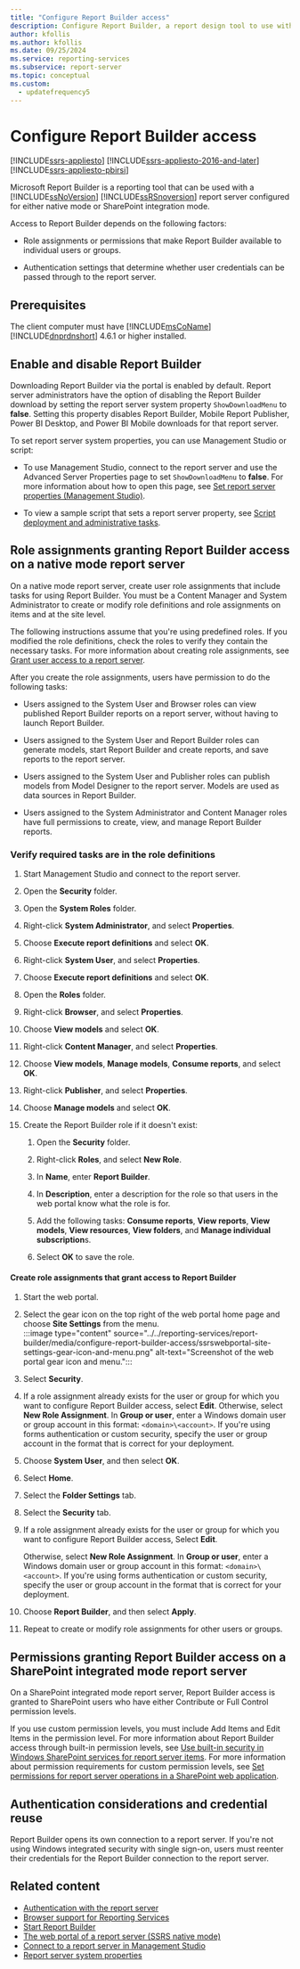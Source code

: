 ```yaml
---
title: "Configure Report Builder access"
description: Configure Report Builder, a report design tool to use with a SQL Server Reporting Services report server. It uses either native or SharePoint integration mode.
author: kfollis
ms.author: kfollis
ms.date: 09/25/2024
ms.service: reporting-services
ms.subservice: report-server
ms.topic: conceptual
ms.custom:
  - updatefrequency5
---
```


# Configure Report Builder access

[!INCLUDE[ssrs-appliesto](../../includes/ssrs-appliesto.md)] [!INCLUDE[ssrs-appliesto-2016-and-later](../../includes/ssrs-appliesto-2016-and-later.md)] [!INCLUDE[ssrs-appliesto-pbirsi](../../includes/ssrs-appliesto-pbirs.md)]

Microsoft Report Builder is a reporting tool that can be used with a [!INCLUDE[ssNoVersion](../../includes/ssnoversion-md.md)] [!INCLUDE[ssRSnoversion](../../includes/ssrsnoversion-md.md)] report server configured for either native mode or SharePoint integration mode.  

Access to Report Builder depends on the following factors:  

- Role assignments or permissions that make Report Builder available to individual users or groups.  

- Authentication settings that determine whether user credentials can be passed through to the report server.

## Prerequisites

The client computer must have [!INCLUDE[msCoName](../../includes/msconame-md.md)] [!INCLUDE[dnprdnshort](../../includes/dnprdnshort-md.md)] 4.6.1 or higher installed.

## Enable and disable Report Builder  

Downloading Report Builder via the portal is enabled by default. Report server administrators have the option of disabling the Report Builder download by setting the report server system property `ShowDownloadMenu` to **false**. Setting this property disables Report Builder, Mobile Report Publisher, Power BI Desktop, and Power BI Mobile downloads for that report server.  

 To set report server system properties, you can use Management Studio or script:  	

 - To use Management Studio, connect to the report server and use the Advanced Server Properties page to set `ShowDownloadMenu` to **false**. For more information about how to open this page, see [Set report server properties &#40;Management Studio&#41;](../../reporting-services/tools/set-report-server-properties-management-studio.md).  	

 - To view a sample script that sets a report server property, see [Script deployment and administrative tasks](../../reporting-services/tools/script-deployment-and-administrative-tasks.md).  

## Role assignments granting Report Builder access on a native mode report server  

On a native mode report server, create user role assignments that include tasks for using Report Builder. You must be a Content Manager and System Administrator to create or modify role definitions and role assignments on items and at the site level.  

The following instructions assume that you're using predefined roles. If you modified the role definitions, check the roles to verify they contain the necessary tasks. For more information about creating role assignments, see [Grant user access to a report server](../../reporting-services/security/grant-user-access-to-a-report-server.md).

After you create the role assignments, users have permission to do the following tasks:  

- Users assigned to the System User and Browser roles can view published Report Builder reports on a report server, without having to launch Report Builder.  

- Users assigned to the System User and Report Builder roles can generate models, start Report Builder and create reports, and save reports to the report server.  

- Users assigned to the System User and Publisher roles can publish models from Model Designer to the report server. Models are used as data sources in Report Builder.  

- Users assigned to the System Administrator and Content Manager roles have full permissions to create, view, and manage Report Builder reports.  

### Verify required tasks are in the role definitions  

1. Start Management Studio and connect to the report server.  

1. Open the **Security** folder.  

1. Open the **System Roles** folder.  

1. Right-click **System Administrator**, and select **Properties**.  

1. Choose **Execute report definitions** and select **OK**.  

1. Right-click **System User**, and select **Properties**.  

1. Choose  **Execute report definitions** and select **OK**.  

1. Open the **Roles** folder.  

1. Right-click **Browser**, and select **Properties**.  

1. Choose **View models** and select **OK**.  

1. Right-click **Content Manager**, and select **Properties**.  

1. Choose **View models**, **Manage models**, **Consume reports**, and select **OK**.  

1. Right-click **Publisher**, and select **Properties**.  

1. Choose **Manage models** and select **OK**.  

1. Create the Report Builder role if it doesn't exist:  

    1. Open the **Security** folder.  

    1. Right-click **Roles**, and select **New Role**.  

    1. In **Name**, enter **Report Builder**.  

    1. In **Description**, enter a description for the role so that users in the web portal know what the role is for.  

    1. Add the following tasks: **Consume reports**, **View reports**, **View models**, **View resources**, **View folders**, and **Manage individual subscription**s.  

    1. Select **OK** to save the role.  

#### Create role assignments that grant access to Report Builder  

1. Start the web portal.  

1. Select the gear icon on the top right of the web portal home page and choose **Site Settings** from the menu.  
:::image type="content" source="../../reporting-services/report-builder/media/configure-report-builder-access/ssrswebportal-site-settings-gear-icon-and-menu.png" alt-text="Screenshot of the web portal gear icon and menu.":::

1. Select **Security**.  

1. If a role assignment already exists for the user or group for which you want to configure Report Builder access, select **Edit**. Otherwise, select **New Role Assignment**. In **Group or user**, enter a Windows domain user or group account in this format: `<domain>\<account>`. If you're using forms authentication or custom security, specify the user or group account in the format that is correct for your deployment.  

1. Choose **System User**, and then select **OK**.  

1. Select **Home**.  

1. Select the **Folder Settings** tab.  

1. Select the **Security** tab.  

1. If a role assignment already exists for the user or group for which you want to configure Report Builder access, Select **Edit**.  

    Otherwise, select **New Role Assignment**. In **Group or user**, enter a Windows domain user or group account in this format: `<domain>\<account>`. If you're using forms authentication or custom security, specify the user or group account in the format that is correct for your deployment.  

1. Choose **Report Builder**, and then select **Apply**.  

1. Repeat to create or modify role assignments for other users or groups.  

## Permissions granting Report Builder access on a SharePoint integrated mode report server  

On a SharePoint integrated mode report server, Report Builder access is granted to SharePoint users who have either Contribute or Full Control permission levels.  

If you use custom permission levels, you must include Add Items and Edit Items in the permission level. For more information about Report Builder access through built-in permission levels, see [Use built-in security in Windows SharePoint services for report server items](../../reporting-services/security/use-built-in-security-in-windows-sharepoint-services-for-report-server-items.md). For more information about permission requirements for custom permission levels, see [Set permissions for report server operations in a SharePoint web application](../../reporting-services/security/set-permissions-for-report-server-operations-in-a-sharepoint-web-application.md).  

## Authentication considerations and credential reuse  

Report Builder opens its own connection to a report server. If you're not using Windows integrated security with single sign-on, users must reenter their credentials for the Report Builder connection to the report server.  

## Related content

- [Authentication with the report server](../../reporting-services/security/authentication-with-the-report-server.md)
- [Browser support for Reporting Services](../../reporting-services/browser-support-for-reporting-services-and-power-view.md)
- [Start Report Builder](../../reporting-services/report-builder/start-report-builder.md)
- [The web portal of a report server (SSRS native mode)](../web-portal-ssrs-native-mode.md)
- [Connect to a report server in Management Studio](../../reporting-services/tools/connect-to-a-report-server-in-management-studio.md)
- [Report server system properties](../../reporting-services/report-server-web-service/net-framework/reporting-services-properties-report-server-system-properties.md)
